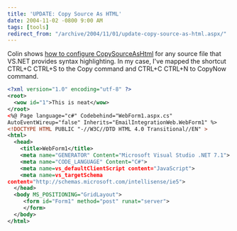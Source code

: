 ```yaml
---
title: 'UPDATE: Copy Source As HTML'
date: 2004-11-02 -0800 9:00 AM
tags: [tools]
redirect_from: "/archive/2004/11/01/update-copy-source-as-html.aspx/"
---
```


Colin shows [how to configure
CopySourceAsHtml](http://www.jtleigh.com/people/colin/blog/archives/2004/10/copysourceashtm_1.html)
for any source file that VS.NET provides syntax highlighting. In my
case, I've mapped the shortcut CTRL+C CTRL+S to the Copy command and
CTRL+C CTRL+N to CopyNow command.

```xml
<?xml version="1.0" encoding="utf-8" ?>
<root>
  <wow id="1">This is neat</wow>
</root>
<%@ Page language="c#" Codebehind="WebForm1.aspx.cs"
AutoEventWireup="false" Inherits="EmailIntegrationWeb.WebForm1" %>
<!DOCTYPE HTML PUBLIC "-//W3C//DTD HTML 4.0 Transitional//EN" >
<html>
  <head>
    <title>WebForm1</title>
    <meta name="GENERATOR" Content="Microsoft Visual Studio .NET 7.1">
    <meta name="CODE_LANGUAGE" Content="C#">
    <meta name=vs_defaultClientScript content="JavaScript">
    <meta name=vs_targetSchema
content="http://schemas.microsoft.com/intellisense/ie5">
  </head>
  <body MS_POSITIONING="GridLayout">
     <form id="Form1" method="post" runat="server">
     </form>
  </body>
</html>
```

